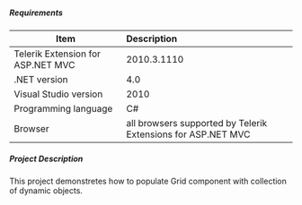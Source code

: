 ##### **Requirements** #####
|Item                               |Description|
|----------                         |:-------------|
|Telerik Extension for ASP.NET MVC  |2010.3.1110|
|.NET version                       |4.0| 
|Visual Studio version              |2010| 
|Programming language               |C#|
|Browser                            |all browsers supported by Telerik Extensions for ASP.NET MVC|

##### **Project Description** #####
This project demonstretes how to populate Grid component with collection of dynamic objects.